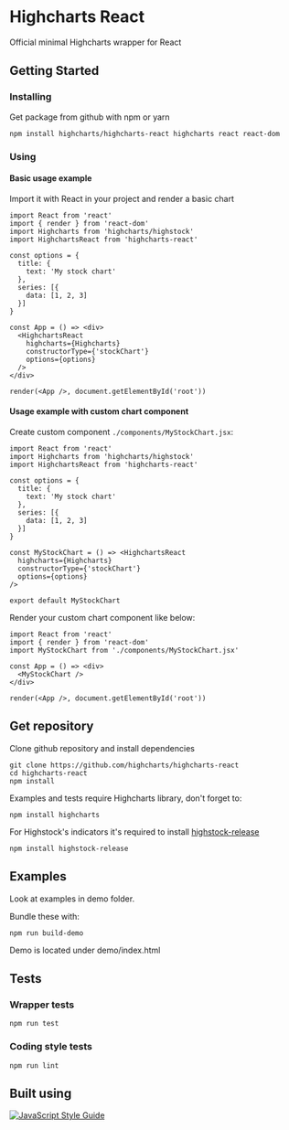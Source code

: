 # Highcharts React
Official minimal Highcharts wrapper for React

## Getting Started

### Installing

Get package from github with npm or yarn

```
npm install highcharts/highcharts-react highcharts react react-dom
```

### Using

#### Basic usage example

Import it with React in your project and render a basic chart

```
import React from 'react'
import { render } from 'react-dom'
import Highcharts from 'highcharts/highstock'
import HighchartsReact from 'highcharts-react'

const options = {
  title: {
    text: 'My stock chart'
  },
  series: [{
    data: [1, 2, 3]
  }]
}

const App = () => <div>
  <HighchartsReact
    highcharts={Highcharts}
    constructorType={'stockChart'}
    options={options}
  />
</div>

render(<App />, document.getElementById('root'))
```

#### Usage example with custom chart component

Create custom component `./components/MyStockChart.jsx`:

```
import React from 'react'
import Highcharts from 'highcharts/highstock'
import HighchartsReact from 'highcharts-react'

const options = {
  title: {
    text: 'My stock chart'
  },
  series: [{
    data: [1, 2, 3]
  }]
}

const MyStockChart = () => <HighchartsReact
  highcharts={Highcharts}
  constructorType={'stockChart'}
  options={options}
/>

export default MyStockChart
```

Render your custom chart component like below:

```
import React from 'react'
import { render } from 'react-dom'
import MyStockChart from './components/MyStockChart.jsx'

const App = () => <div>
  <MyStockChart />
</div>

render(<App />, document.getElementById('root'))
```

## Get repository

Clone github repository and install dependencies

```
git clone https://github.com/highcharts/highcharts-react
cd highcharts-react
npm install
```

Examples and tests require Highcharts library, don't forget to:

```
npm install highcharts
```

For Highstock's indicators it's required to install [highstock-release](https://www.npmjs.com/package/highstock-release)

```
npm install highstock-release
```

## Examples

Look at examples in demo folder.

Bundle these with:

```
npm run build-demo
```

Demo is located under demo/index.html

## Tests

### Wrapper tests

```
npm run test
```

### Coding style tests

```
npm run lint
```

## Built using

[![JavaScript Style Guide](https://cdn.rawgit.com/feross/standard/master/badge.svg)](https://github.com/feross/standard)
